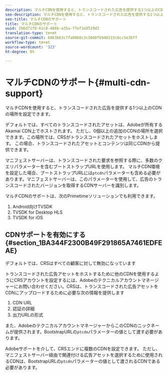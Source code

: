 ```yaml
---
description: マルチCDNを使用すると、トランスコードされた広告を提供する1つ以上のCDNの場所を設定できます。
seo-description: マルチCDNを使用すると、トランスコードされた広告を提供する1つ以上のCDNの場所を設定できます。
seo-title: マルチCDNのサポート
title: マルチCDNのサポート
uuid: 2b6d71f0-61c8-486b-a35a-f7ef3a9519d2
translation-type: tm+mt
source-git-commit: 6863b63c7fa0068c3c5060fb946515c6cc5e3bff
workflow-type: tm+mt
source-wordcount: '323'
ht-degree: 0%

---
```



# マルチCDNのサポート{#multi-cdn-support}

マルチCDNを使用すると、トランスコードされた広告を提供する1つ以上のCDNの場所を設定できます。

デフォルトでは、すべてのトランスコードされたアセットは、Adobeが所有するAkamai CDN上でホストされます。 ただし、0個以上の追加のCDNの場所を選択できます。この場所では、CRSがトランスコードされたアセットをホストします。 この場合、トランスコードされたアセットとコンテンツは同じCDNから提供できます。

マニフェストサーバーは、トランスコードされた要求を参照する際に、多数のクエリパラメーターを含むブートストラップURLを使用します。 マルチCDN環境を設定した場合、ブートストラップURLには`ptcdn`パラメーターも含める必要があります。マニフェストサーバーは、このパラメーターを使用して、広告のトランスコードされたバージョンを取得するCDNサーバーを識別します。

マルチCDNのサポートは、次のPrimetimeソリューションでも利用できます。

1. Android向けTVSDK
1. TVSDK for Desktop HLS
1. TVSDK for iOS

## CDNサポートを有効にする{#section_1BA344F2300B49F291865A7461EDFEAE}

デフォルトでは、CRSはすべての顧客に対して無効になっています

トランスコードされた広告アセットをホストするために他のCDNを使用するようにCRSアカウントを設定するには、Adobeのテクニカルアカウントマネージャーにお問い合わせください。CRSは、トランスコードされた広告アセットをCDNにアップロードするために必要な次の情報を提供します

1. CDN URL
1. 認証の詳細
1. 出力URLの形式

また、AdobeのテクニカルアカウントマネージャーからこのCDNのニックネームが提供されます。BootstrapURLの`ptcdn`パラメーターの値として渡す必要があります。

Adobeサポートを介して、CRSエンドに複数のCDNを設定できます。 ただし、マニフェストサーバー経由で関連付ける広告アセットを選択するために使用されるCDNは、BootstrapURLの`ptcdn`パラメーターの値として渡されるCDNである必要があります。
